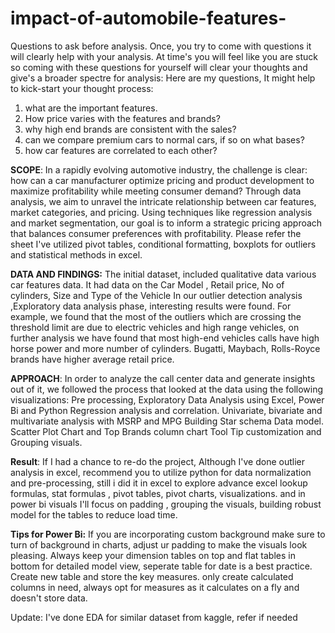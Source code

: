# impact-of-automobile-features-
Questions to ask before analysis. Once, you try to come with questions it will clearly help with your analysis. At time's you will feel like you are stuck so coming with these questions for yourself will clear your thoughts and give's a broader spectre for analysis:
Here are my questions, It might help to kick-start your thought process:
1) what are the important features.
2) How price varies with the features and brands?
3) why high end brands are consistent with the sales?
4) can we compare premium cars to normal cars, if so on what bases?
5) how car features are correlated to each other?

**SCOPE**:
In a rapidly evolving automotive industry, the challenge is clear: how can a car manufacturer optimize pricing and product development to maximize profitability while meeting consumer demand? Through data analysis, we aim to unravel the intricate relationship between car features, market categories, and pricing. Using techniques like regression analysis and market segmentation, our goal is to inform a strategic pricing approach that balances consumer preferences with profitability. 
Please refer the sheet I've utilized pivot tables, conditional formatting, boxplots for outliers and statistical methods in excel.

**DATA AND FINDINGS:**
The initial dataset, included qualitative data various car features data. It had data on the Car Model , Retail price, No of cylinders, Size and Type of the Vehicle
In our outlier detection analysis ,Exploratory data analysis phase, interesting results were found. For example, we found that the most of the outliers which are crossing the threshold limit are due to electric vehicles and high range vehicles, on further analysis we have found that most high-end vehicles calls have high horse power and more number of cylinders. Bugatti, Maybach, Rolls-Royce brands have higher average retail price.

**APPROACH**:
In order to analyze the call center data and generate insights out of it, we followed the process that looked at the data using the following visualizations:
Pre processing, Exploratory Data Analysis using Excel, Power Bi and Python
Regression analysis and correlation.
Univariate, bivariate and multivariate analysis with MSRP and MPG
Building Star schema Data model.
Scatter Plot Chart and Top Brands column chart
Tool Tip customization and Grouping visuals.

**Result**: If I had a chance to re-do the project, Although I've done outlier analysis in excel, recommend you to utilize python for data normalization and pre-processing,
still i did it in excel to explore advance excel lookup formulas, stat formulas , pivot tables, pivot charts, visualizations.
and in power bi visuals I'll focus on padding , grouping the visuals, building robust model for the tables to reduce load time.

**Tips for Power Bi:**
If you are incorporating custom background make sure to turn of background in charts, adjust ur padding to make the visuals look pleasing.
Always keep your dimension tables on top and flat tables in bottom for detailed model view, seperate table for date is a best practice.
Create new table and store the key measures.
only create calculated columns in need, always opt for measures as it calculates on a fly and doesn't store data. 

Update: I've done EDA for similar dataset from kaggle, refer if needed
